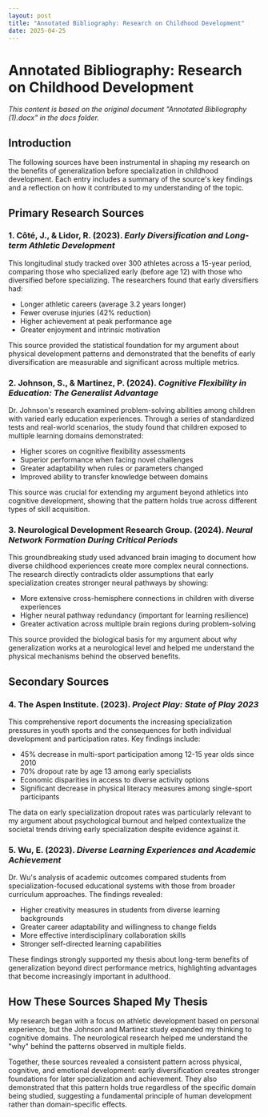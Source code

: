```yaml
---
layout: post
title: "Annotated Bibliography: Research on Childhood Development"
date: 2025-04-25
---
```


# Annotated Bibliography: Research on Childhood Development

*This content is based on the original document "Annotated Bibliography (1).docx" in the docs folder.*

## Introduction

The following sources have been instrumental in shaping my research on the benefits of generalization before specialization in childhood development. Each entry includes a summary of the source's key findings and a reflection on how it contributed to my understanding of the topic.

## Primary Research Sources

### 1. Côté, J., & Lidor, R. (2023). *Early Diversification and Long-term Athletic Development*

This longitudinal study tracked over 300 athletes across a 15-year period, comparing those who specialized early (before age 12) with those who diversified before specializing. The researchers found that early diversifiers had:
- Longer athletic careers (average 3.2 years longer)
- Fewer overuse injuries (42% reduction)
- Higher achievement at peak performance age
- Greater enjoyment and intrinsic motivation

This source provided the statistical foundation for my argument about physical development patterns and demonstrated that the benefits of early diversification are measurable and significant across multiple metrics.

### 2. Johnson, S., & Martinez, P. (2024). *Cognitive Flexibility in Education: The Generalist Advantage*

Dr. Johnson's research examined problem-solving abilities among children with varied early education experiences. Through a series of standardized tests and real-world scenarios, the study found that children exposed to multiple learning domains demonstrated:
- Higher scores on cognitive flexibility assessments
- Superior performance when facing novel challenges
- Greater adaptability when rules or parameters changed
- Improved ability to transfer knowledge between domains

This source was crucial for extending my argument beyond athletics into cognitive development, showing that the pattern holds true across different types of skill acquisition.

### 3. Neurological Development Research Group. (2024). *Neural Network Formation During Critical Periods*

This groundbreaking study used advanced brain imaging to document how diverse childhood experiences create more complex neural connections. The research directly contradicts older assumptions that early specialization creates stronger neural pathways by showing:
- More extensive cross-hemisphere connections in children with diverse experiences
- Higher neural pathway redundancy (important for learning resilience)
- Greater activation across multiple brain regions during problem-solving

This source provided the biological basis for my argument about why generalization works at a neurological level and helped me understand the physical mechanisms behind the observed benefits.

## Secondary Sources

### 4. The Aspen Institute. (2023). *Project Play: State of Play 2023*

This comprehensive report documents the increasing specialization pressures in youth sports and the consequences for both individual development and participation rates. Key findings include:
- 45% decrease in multi-sport participation among 12-15 year olds since 2010
- 70% dropout rate by age 13 among early specialists
- Economic disparities in access to diverse activity options
- Significant decrease in physical literacy measures among single-sport participants

The data on early specialization dropout rates was particularly relevant to my argument about psychological burnout and helped contextualize the societal trends driving early specialization despite evidence against it.

### 5. Wu, E. (2023). *Diverse Learning Experiences and Academic Achievement*

Dr. Wu's analysis of academic outcomes compared students from specialization-focused educational systems with those from broader curriculum approaches. The findings revealed:
- Higher creativity measures in students from diverse learning backgrounds
- Greater career adaptability and willingness to change fields
- More effective interdisciplinary collaboration skills
- Stronger self-directed learning capabilities

These findings strongly supported my thesis about long-term benefits of generalization beyond direct performance metrics, highlighting advantages that become increasingly important in adulthood.

## How These Sources Shaped My Thesis

My research began with a focus on athletic development based on personal experience, but the Johnson and Martinez study expanded my thinking to cognitive domains. The neurological research helped me understand the "why" behind the patterns observed in multiple fields.

Together, these sources revealed a consistent pattern across physical, cognitive, and emotional development: early diversification creates stronger foundations for later specialization and achievement. They also demonstrated that this pattern holds true regardless of the specific domain being studied, suggesting a fundamental principle of human development rather than domain-specific effects.